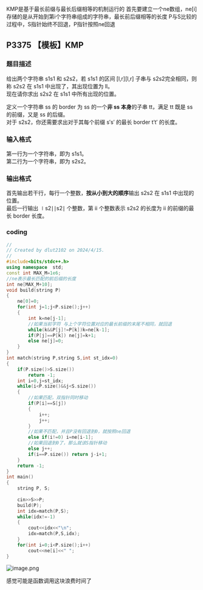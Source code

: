KMP是基于最长前缀与最长后缀相等的机制运行的
首先要建立一个ne数组，ne\[i\]存储的是从开始到第i个字符串组成的字符串，最长前后缀相等的长度
P与S比较的过程中，S指针始终不回退，P指针按照ne回退


## P3375 【模板】KMP

### 题目描述

给出两个字符串 s1s1​ 和 s2s2​，若 s1s1​ 的区间 [l,r][l,r] 子串与 s2s2​ 完全相同，则称 s2s2​ 在 s1s1​ 中出现了，其出现位置为 ll。  
现在请你求出 s2s2​ 在 s1s1​ 中所有出现的位置。

定义一个字符串 ss 的 border 为 ss 的一个**非 ss 本身**的子串 tt，满足 tt 既是 ss 的前缀，又是 ss 的后缀。  
对于 s2s2​，你还需要求出对于其每个前缀 s′s′ 的最长 border t′t′ 的长度。

### 输入格式

第一行为一个字符串，即为 s1s1​。  
第二行为一个字符串，即为 s2s2​。

### 输出格式

首先输出若干行，每行一个整数，**按从小到大的顺序**输出 s2s2​ 在 s1s1​ 中出现的位置。  
最后一行输出 ∣s2∣∣s2​∣ 个整数，第 ii 个整数表示 s2s2​ 的长度为 ii 的前缀的最长 border 长度。


### coding
```cpp
//
// Created by dlut2102 on 2024/4/15.
//
#include<bits/stdc++.h>
using namespace  std;
const int MAX_M=1e6;
//ne表示最长匹配的前后缀的长度
int ne[MAX_M+10];
void build(string P)
{
    ne[0]=0;
    for(int j=1;j<P.size();j++)
    {
        int k=ne[j-1];
        //如果当前字符 与上个字符位置对应的最长前缀的末尾不相同，就回退
        while(k&&P[j]!=P[k])k=ne[k-1];
        if(P[j]==P[k]) ne[j]=k+1;
        else ne[j]=0;
    }
}
int match(string P,string S,int st_idx=0)
{
    if(P.size()>S.size())
        return -1;
    int i=0,j=st_idx;
    while(i<P.size()&&j<S.size())
    {
        //如果匹配，双指针同时移动
        if(P[i]==S[j])
        {
            i++;
            j++;
        }
        //如果不匹配，并且P没有回退到0，就按照ne回退
        else if(i!=0) i=ne[i-1];
        //如果回退到0了，那么就该S指针移动
        else j++;
        if(i==P.size()) return j-i+1;
    }
    return -1;
}
int main()
{
    string P, S;
    
    cin>>S>>P;
    build(P);
    int idx=match(P,S);
    while(idx!=-1)
    {
        cout<<idx<<"\n";
        idx=match(P,S,idx);
    }
    for(int i=0;i<P.size();i++)
        cout<<ne[i]<<" ";
}
```

![image.png](https://yaaame-1317851743.cos.ap-beijing.myqcloud.com/20240417164525.png)

感觉可能是函数调用这块浪费时间了